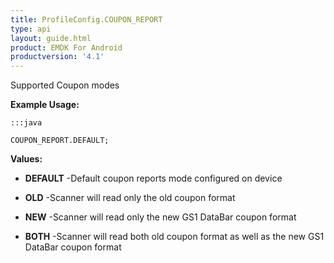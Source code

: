 ```yaml
---
title: ProfileConfig.COUPON_REPORT
type: api
layout: guide.html
product: EMDK For Android
productversion: '4.1'
---
```



Supported Coupon modes 
 
 

**Example Usage:**
	
	:::java
	
	COUPON_REPORT.DEFAULT;
	


**Values:**

* **DEFAULT** -Default coupon reports mode configured on device

* **OLD** -Scanner will read only the old coupon format

* **NEW** -Scanner will read only the new GS1 DataBar coupon format

* **BOTH** -Scanner will read both old coupon format as well as the new GS1 DataBar coupon format













